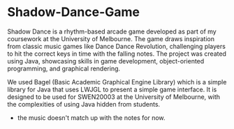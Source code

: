 # Shadow-Dance-Game

Shadow Dance is a rhythm-based arcade game developed as part of my coursework at the University of Melbourne. The game draws inspiration from classic music games like Dance Dance Revolution, challenging players to hit the correct keys in time with the falling notes. The project was created using Java, showcasing skills in game development, object-oriented programming, and graphical rendering.

We used Bagel (Basic Academic Graphical Engine Library) which is a simple library for Java that uses LWJGL to present a simple game interface.
It is designed to be used for SWEN20003 at the University of Melbourne, with the complexities of using Java hidden from students.

* the music doesn't match up with the notes for now.
